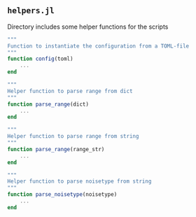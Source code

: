 `helpers.jl`
---
Directory includes some helper functions for the scripts

```julia
"""
Function to instantiate the configuration from a TOML-file
"""
function config(toml)
    ...
end
```

```julia
"""
Helper function to parse range from dict
"""
function parse_range(dict)
    ...
end
```

```julia
"""
Helper function to parse range from string
"""
function parse_range(range_str)
	...
end
```

```julia
"""
Helper function to parse noisetype from string
"""
function parse_noisetype(noisetype)
    ...
end
```